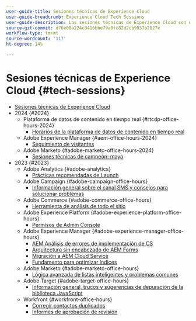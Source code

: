 ```yaml
---
user-guide-title: Sesiones técnicas de Experience Cloud
user-guide-breadcrumb: Experience Cloud Tech Sessions
user-guide-description: Las sesiones técnicas de Experience Cloud son un enfoque proactivo de la desviación de casos que ofrece a los clientes seminarios web específicos para cada solución.
source-git-commit: d76e08a224c8416bbe79a0fc82d2cb9937b2827e
workflow-type: tm+mt
source-wordcount: '117'
ht-degree: 14%

---
```



# Sesiones técnicas de Experience Cloud {#tech-sessions}

+ [Sesiones técnicas de Experience Cloud](overview.md)
+ 2024 {#2024}
   + Plataforma de datos de contenido en tiempo real {#rtcdp-office-hours-2024}
      + [Horarios de la plataforma de datos de contenido en tiempo real](2024/rtcdp-timings.md)
   + Adobe Experience Manager {#aem-office-hours-2024}
      + [Seguimiento de visitantes](2024/tracking-visitors.md)
   + Adobe Marketo {#adobe-marketo-office-hours-2024}
      + [Sesiones técnicas de campeón: mayo](2024/champion-office-hours.md)
+ 2023 {#2023}
   + Adobe Analytics {#adobe-analytics}
      + [Prácticas recomendadas de Launch](2023/launch-best-practices.md)
   + Adobe Campaign {#adobe-campaign-office-hours}
      + [Información general sobre el canal SMS y consejos para solucionar problemas](2023/ac-sms-channel-overview.md)
   + Adobe Commerce {#adobe-commerce-office-hours}
      + [Herramienta de análisis de todo el sitio](2023/site-wide-analysis-tool.md)
   + Adobe Experience Platform {#adobe-experience-platform-office-hours}
      + [Permisos de Admin Console](2023/aep-admin-console-permissions.md)
   + Adobe Experience Manager {#adobe-experience-manager-office-hours}
      + [AEM Análisis de errores de implementación de CS](2023/aem-deployment-failures-analysis.md)
      + [Arquitectura sin encabezado de AEM Forms](2023/aem-forms-headless-architecture.md)
      + [Migración a AEM Cloud Service](2023/migration-aemcs.md)
      + [Fundamento para optimizar índices](2023/optimize-indexes-aemcs.md)
   + Adobe Marketo {#adobe-marketo-office-hours}
      + [Lógica avanzada de listas inteligentes y problemas comunes](2023/marketo-common-pitfalls.md)
   + Adobe Target {#adobe-target-office-hours}
      + [Información general, trucos y sugerencias de depuración de la biblioteca JavaScript](2023/target-debugging-tips-and-tricks.md)
   + Workfront {#workfront-office-hours}
      + [Corregir contactos duplicados](2023/workfront-fix-duplicate-contacts.md)
      + [Informes de aprobación de revisión](2023/workfront-proof-approval-reports.md)


